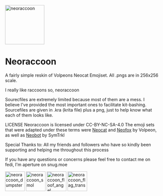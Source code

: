 <img width="128" height="128" alt="neoraccoon" src="https://github.com/user-attachments/assets/a711934d-aa6f-4b6a-a3c8-c3f1d63b7922" />

# Neoraccoon
A fairly simple reskin of Volpeons Neocat Emojiset. 
All .pngs are in 256x256 scale.

I really like raccoons so, neoraccoon

Sourecfiles are extremely limited because most of them are a mess. I believe I've provided the most important ones to facilitate kit-bashing. Sourcefiles are given in .kra (krita file) plus a png, just to help know what each of them looks like.

LICENSE
Neoraccoon is licensed under CC-BY-NC-SA-4.0
The emoji sets that were adapted under these terms were [Neocat](https://volpeon.ink/emojis/neocat/) and [Neofox](https://volpeon.ink/emojis/neofox/) by Volpeon, as well as [Neobot](https://github.com/SymTrkl/emoji) by SymTrkl

Special Thanks to:
All my friends and followers who have so kindly been supporting and helping me throughout this process

If you have any questions or concerns please feel free to contact me on fedi, I'm aperture on snug.moe

<img width="64" height="64" alt="neoraccoon_dumpster" src="https://github.com/user-attachments/assets/b91ca5df-259c-4676-8f4e-621cdaac9e7a" /> <img width="64" height="64" alt="neoraccoon_smol" src="https://github.com/user-attachments/assets/e70b4e10-8c26-41d4-902c-8fe13fd9be89" />
<img width="64" height="64" alt="neoraccoon_floof_angel" src="https://github.com/user-attachments/assets/3b479ee6-4a5f-498b-b920-195cba8d9dc6" /> <img width="64" height="64" alt="neoraccoon_flag_trans" src="https://github.com/user-attachments/assets/31d4ea75-ac3a-4962-a40c-cfc1a727b0ed" />
